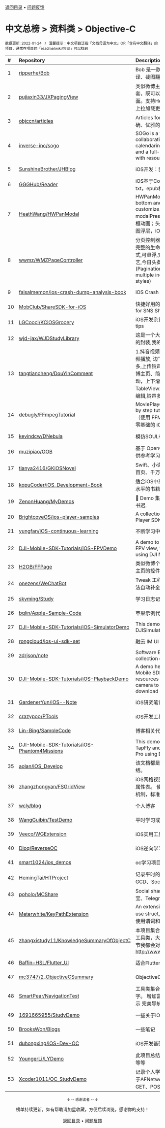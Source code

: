 <a href="https://gitee.com/GrowingGit/GitHub-Chinese-Top-Charts#github中文排行榜">返回目录</a> • <a href="/content/docs/feedback.md">问题反馈</a>

# 中文总榜 > 资料类 > Objective-C
<sub>数据更新: 2022-01-24&nbsp;&nbsp;&nbsp;/&nbsp;&nbsp;&nbsp;温馨提示：中文项目泛指「文档母语为中文」OR「含有中文翻译」的项目，通常在项目的「readme/wiki/官网」可以找到</sub>

|#|Repository|Description|Stars|Updated|
|:-|:-|:-|:-|:-|
|1|[ripperhe/Bob](https://github.com/ripperhe/Bob)|Bob 是一款 Mac 端翻译软件，支持划词翻译、截图翻译以及手动输入翻译。|4745|2022-01-15|
|2|[pujiaxin33/JXPagingView](https://github.com/pujiaxin33/JXPagingView)|类似微博主页、简书主页等效果。多页面嵌套，既可以上下滑动，也可以左右滑动切换页面。支持HeaderView悬浮、支持下拉刷新、上拉加载更多。|2352|2021-12-16|
|3|[objccn/articles](https://github.com/objccn/articles)|Articles for objccn.io. objc.io的完整、准确、优雅的中文翻译版本|2088|2021-11-02|
|4|[inverse-inc/sogo](https://github.com/inverse-inc/sogo)|SOGo is a very fast and scalable modern collaboration suite (groupware). It offers calendaring, address book management, and a full-featured Webmail client along with resource sharing and permission h ...|1201|2022-01-21|
|5|[SunshineBrother/JHBlog](https://github.com/SunshineBrother/JHBlog)|iOS开发：我的初级到中级的晋级之路|1196|2021-07-29|
|6|[GGGHub/Reader](https://github.com/GGGHub/Reader)|iOS基于CoreText实现的电子书阅读器，支持txt，epub格式|1115|2021-08-28|
|7|[HeathWang/HWPanModal](https://github.com/HeathWang/HWPanModal)|HWPanModal presents controller from bottom and drag to dismiss, high customize. iOS13 default modalPresentationStyle. 任意形式的底部弹框动画；头条、知乎、抖音弹出评论效果；地图浮层，iOS13 present默认模态效果。|879|2021-11-30|
|8|[wwmz/WMZPageController](https://github.com/wwmz/WMZPageController)|分页控制器,替换UIPageController方案,具备完整的生命周期,多种指示器样式,多种标题样式,可悬浮,支持ios13暗黑模式(仿优酷,爱奇艺,今日头条,简书,京东等多种标题菜单) (Pagination controller with full life cycle, multiple indicator styles, multiple title styles)|548|2022-01-18|
|9|[faisalmemon/ios-crash-dump-analysis-book](https://github.com/faisalmemon/ios-crash-dump-analysis-book)|iOS Crash Dump Analysis Book|448|2021-12-24|
|10|[MobClub/ShareSDK-for-iOS](https://github.com/MobClub/ShareSDK-for-iOS)|快捷好用的社会化分享组件 Convenient SDK for SNS Share Feature|444|2022-01-06|
|11|[LGCooci/KCiOSGrocery](https://github.com/LGCooci/KCiOSGrocery)|iOS开发杂货铺: 面试题+考试试卷+懒人开发tips|435|2021-10-10|
|12|[wjd-jax/WJDStudyLibrary](https://github.com/wjd-jax/WJDStudyLibrary)|这是一个大工程,里边包含了项目中常用模块的封装,我的简书地址:|343|2021-08-23|
|13|[tangtiancheng/DouYinComment](https://github.com/tangtiancheng/DouYinComment)|1.抖音视频转场动画, 评论手势拖拽效果 , 视频播放, 边下边播, 预加载, TikTok  2.铃声多多,上传铃声音频到库乐队(GarageBand) 3.微博主页、简书主页等。多页面嵌套列表分页滚动，上下滑动，左右滑动切换页面。类似TableView共用HeaderView悬浮,仿头条标签编辑,铃声多多音乐播放界面(豆瓣电影主页)。|290|2022-01-23|
|14|[debugly/FFmpegTutorial](https://github.com/debugly/FFmpegTutorial)|MoviePlayer which based on FFmpeg step by step tutorials for iOS/macOS developer. （使用 FFMpeg 封装播放器系列教程，适合零基础的 iOS/macOS 开发者学习）|148|2022-01-23|
|15|[kevindcw/DNebula](https://github.com/kevindcw/DNebula)|模仿SOUL布局，写的一个笔记类应用|131|2021-10-08|
|16|[muzipiao/OOB](https://github.com/muzipiao/OOB)|基于 OpenCV，使用模板匹配法识别图像，供参考学习。|124|2021-11-08|
|17|[tianya2416/GKiOSNovel](https://github.com/tianya2416/GKiOSNovel)|Swift、小说、小说阅读、读书神器、自定义首页、千万部小说任你选择、数据缓存|97|2021-11-28|
|18|[kopuCoder/iOS_Development-Book](https://github.com/kopuCoder/iOS_Development-Book)|适合iOS中高级开发工程狮提升个人能力业务水平的书籍|82|2021-11-01|
|19|[ZenonHuang/MyDemos](https://github.com/ZenonHuang/MyDemos)|💾 Demo 集合 . 黑发不知勤学早，白首方悔读书迟.|63|2021-11-26|
|20|[BrightcoveOS/ios-player-samples](https://github.com/BrightcoveOS/ios-player-samples)|A collection of samples for the Brightcove Player SDK for iOS|63|2022-01-11|
|21|[yungfan/iOS-continuous-learning](https://github.com/yungfan/iOS-continuous-learning)|不断学习中写的案例|37|2021-12-15|
|22|[DJI-Mobile-SDK-Tutorials/iOS-FPVDemo](https://github.com/DJI-Mobile-SDK-Tutorials/iOS-FPVDemo)|A demo to introduce how to implement the FPV view, take photo and record video using DJI Mobile SDK.|37|2021-10-11|
|23|[H2OB/FFPage](https://github.com/H2OB/FFPage)|类似微博个人主页、抖音个人主页、简书个人主页的控件，支持刷新放大，可悬浮组件|33|2022-01-02|
|24|[onezens/WeChatBot](https://github.com/onezens/WeChatBot)|Tweak 工程创建、配置教程 & 实现logos语法自动补全|29|2021-09-24|
|25|[skyming/Study](https://github.com/skyming/Study)|学习日志记录、笔记|22|2021-12-01|
|26|[bqlin/Apple-Sample-Code](https://github.com/bqlin/Apple-Sample-Code)|苹果示例代码学习|18|2021-09-02|
|27|[DJI-Mobile-SDK-Tutorials/iOS-SimulatorDemo](https://github.com/DJI-Mobile-SDK-Tutorials/iOS-SimulatorDemo)|This demo shows you how to use the DJISimulator of DJI Mobile SDK.|17|2021-10-11|
|28|[rongcloud/ios-ui-sdk-set](https://github.com/rongcloud/ios-ui-sdk-set)|融云 IM UI SDK 集合，包括各种 UI 组件|12|2022-01-21|
|29|[zdrjson/note](https://github.com/zdrjson/note)|Software Engineering knowledge collection of everything you want to know|11|2022-01-15|
|30|[DJI-Mobile-SDK-Tutorials/iOS-PlaybackDemo](https://github.com/DJI-Mobile-SDK-Tutorials/iOS-PlaybackDemo)|A demo help you learn how to use DJI Mobile SDK to access the media resources in the SD card of the aircraft's camera to preview photos, play videos, download or delete files.|10|2021-10-11|
|31|[GardenerYun/iOS--Note](https://github.com/GardenerYun/iOS--Note)|iOS研究笔记|9|2021-12-23|
|32|[crazypoo/PTools](https://github.com/crazypoo/PTools)|iOS开发工具小集合,不定期更新|9|2021-12-01|
|33|[Lin-Bing/SampleCode](https://github.com/Lin-Bing/SampleCode)|博客相关代码示例|7|2021-09-22|
|34|[DJI-Mobile-SDK-Tutorials/iOS-Phantom4Missions](https://github.com/DJI-Mobile-SDK-Tutorials/iOS-Phantom4Missions)|This demo shows you how to use the new TapFly and ActiveTrack Missions for Mavic Pro using DJI iOS SDK.|7|2021-10-12|
|35|[aolan/iOS_Develop](https://github.com/aolan/iOS_Develop)|该文档都是日常开发过程中解决问题的经验总结。|7|2021-11-30|
|36|[zhangzhongyan/FSGridView](https://github.com/zhangzhongyan/FSGridView)|iOS网格视图，主要用于类似股票、课程表、属性表。 使用CollectionViewCell定制，重用机制，标准数据源委托协议，更容易嵌入。|6|2021-10-09|
|37|[wcly/blog](https://github.com/wcly/blog)|个人博客|5|2021-09-27|
|38|[WangGuibin/TestDemo](https://github.com/WangGuibin/TestDemo)|平时学习或者测试轮子时的demo|5|2021-08-15|
|39|[Veeco/WGExtension](https://github.com/Veeco/WGExtension)|iOS实用工具小合集|5|2021-08-09|
|40|[Dioq/ReverseOC](https://github.com/Dioq/ReverseOC)|iOS逆向学习的一些记录|4|2021-12-06|
|41|[smart1024/ios_demos](https://github.com/smart1024/ios_demos)|oc学习项目|4|2021-07-26|
|42|[HemingTai/HTProject](https://github.com/HemingTai/HTProject)|记录平时的学习心得，包括AFN、SD、GCD、Socket...|4|2022-01-19|
|43|[poholo/MCShare](https://github.com/poholo/MCShare)|Social share & Auth(QQ、微信、微博、支付宝、Telegram、钉钉).|4|2021-08-10|
|44|[Meterwhite/KeyPathExtension](https://github.com/Meterwhite/KeyPathExtension)|An extension of KeyPath for KVC.You can use struct, predicate in KeyPath.在KVC中使用谓词和结构体|4|2021-11-09|
|45|[zhangxistudy11/KnowledgeSummaryOfObjectC](https://github.com/zhangxistudy11/KnowledgeSummaryOfObjectC)|本项目集合了我写的很多Demo，以及封装的工具类，大部分Demo的实现思路、技巧、细节我都会对应一篇简书的文章：http://www.jianshu.com/u/c4d558e26604   |4|2021-12-26|
|46|[Baffin-HSL/Flutter_UI](https://github.com/Baffin-HSL/Flutter_UI)|适合Flutter初学者学习的项目|3|2021-08-19|
|47|[mc3747/2_ObjectiveCSummary](https://github.com/mc3747/2_ObjectiveCSummary)|ObjectiveC各种知识点汇总！|3|2021-11-03|
|48|[SmartPear/NavigationTest](https://github.com/SmartPear/NavigationTest)|工具类集合 侧滑菜单栏展示，扇形显示文字。 增加富文本 使用TideLayer大图切片显示 完美导航栏渐变效果|3|2021-12-23|
|49|[1691665955/StudyDemo](https://github.com/1691665955/StudyDemo)|一些关于iOS的学习总结|3|2021-07-28|
|50|[BrooksWon/Blogs](https://github.com/BrooksWon/Blogs)|一些笔记|2|2021-12-08|
|51|[duhongxing/iOS-Dev-OC](https://github.com/duhongxing/iOS-Dev-OC)|iOS开发基础知识回顾|2|2021-08-30|
|52|[YoungerLi/LYDemo](https://github.com/YoungerLi/LYDemo)|此项目总结了我工作过程中的常用的类及方法等等|2|2021-09-09|
|53|[Xcoder1011/OC_StudyDemo](https://github.com/Xcoder1011/OC_StudyDemo)|记录个人学习Objective-C的一些demo ，基于AFNetworking3.x封装网络请求，实现GET、POST请求、多任务断点续传|2|2021-09-28|

<div align="center">
    <p><sub>↓ -- 感谢读者 -- ↓</sub></p>
    榜单持续更新，如有帮助请加星收藏，方便后续浏览，感谢你的支持！
</div>

<br/>

<div align="center"><a href="https://gitee.com/GrowingGit/GitHub-Chinese-Top-Charts#github中文排行榜">返回目录</a> • <a href="/content/docs/feedback.md">问题反馈</a></div>
